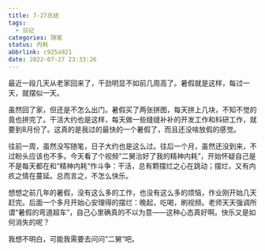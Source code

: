 ```yaml
---
title: 7-27总结
tags:
  - 日记
categories: 随笔
status: 内耗
abbrlink: c925a921
date: 2022-07-27 23:33:26
---
```




最近一段几天从老家回来了，干劲明显不如前几周高了。暑假就是这样，每过一天，就摆似一天。

<!-- more -->

虽然回了家，但还是不怎么出门。暑假买了两张拼图，每天拼上几块，不知不觉的竟也拼完了。干活大约也是这样，每天做一些缝缝补补的开发工作和科研工作，就要到8月份了。这真的是我过的最快的一个暑假了，而且还没啥放假的感觉。

往前一周，虽然没写随笔，日子大约也是这么过。往后一个月，虽然还没到来，不过盼头应该也不多。今天看了个视频“二舅治好了我的精神内耗”，开始怀疑自己是不是每天都在和“精神内耗“作斗争：干活，总有颗摆烂之心在跳动；摆烂，又有内疚之情在蔓延。总而言之，不怎么快乐。

想想之前几年的暑假，没有这么多的工作，也没有这么多的烦恼，作业刚开始几天赶完。后面一个多月开始心安理得的摆烂：晚起，吃喝，刷视频。老师天天强调所谓“暑假的弯道超车”，自己心里确真的不以为意——这种心态真好啊。快乐又是如何消失的呢？

我想不明白，可能我需要去问问”二舅“吧。
